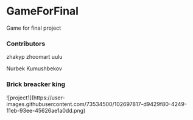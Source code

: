 # GameForFinal
 Game for final project

<h3>Contributors</h3>
<p>zhakyp zhoomart uulu</p>
<p>Nurbek Kumushbekov</p>

<h3> Brick breacker king</h3>
![project1](https://user-images.githubusercontent.com/73534500/102697817-d9429f80-4249-11eb-93ee-45626ae1a0dd.png)
